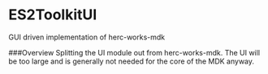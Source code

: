 # ES2ToolkitUI
GUI driven implementation of herc-works-mdk

###Overview
Splitting the UI module out from herc-works-mdk.
The UI will be too large and is generally not needed for the core of the MDK anyway.